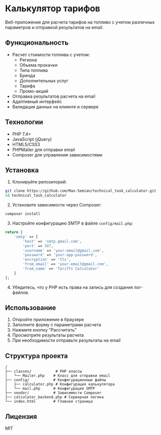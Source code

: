 # Калькулятор тарифов

Веб-приложение для расчета тарифов на топливо с учетом различных параметров и отправкой результатов на email.

## Функциональность

- Расчет стоимости топлива с учетом:
  - Региона
  - Объема прокачки
  - Типа топлива
  - Бренда
  - Дополнительных услуг
  - Тарифа
  - Промо-акций
- Отправка результатов расчета на email
- Адаптивный интерфейс
- Валидация данных на клиенте и сервере

## Технологии

- PHP 7.4+
- JavaScript (jQuery)
- HTML5/CSS3
- PHPMailer для отправки email
- Composer для управления зависимостями

## Установка

1. Клонируйте репозиторий:
```bash
git clone https://github.com/Max-Semian/technical_task_calculator.git
cd technical_task_calculator
```

2. Установите зависимости через Composer:
```bash
composer install
```

3. Настройте конфигурацию SMTP в файле `config/mail.php`:
```php
return [
    'smtp' => [
        'host' => 'smtp.gmail.com',
        'port' => 587,
        'username' => 'your-email@gmail.com',
        'password' => 'your-app-password',
        'encryption' => 'tls',
        'from_email' => 'your-email@gmail.com',
        'from_name' => 'Tariffs Calculator'
    ]
];
```

4. Убедитесь, что у PHP есть права на запись для создания лог-файлов.

## Использование

1. Откройте приложение в браузере
2. Заполните форму с параметрами расчета
3. Нажмите кнопку "Рассчитать"
4. Просмотрите результаты расчета
5. При необходимости отправьте результаты на email

## Структура проекта

```
/
├── classes/           # PHP классы
│   └── Mailer.php    # Класс для отправки email
├── config/           # Конфигурационные файлы
│   ├── calculator.php # Конфигурация калькулятора
│   └── mail.php      # Конфигурация SMTP
├── vendor/           # Зависимости Composer
├── calculator_backend.php # Серверная логика
└── index.html        # Главная страница
```

## Лицензия

MIT 